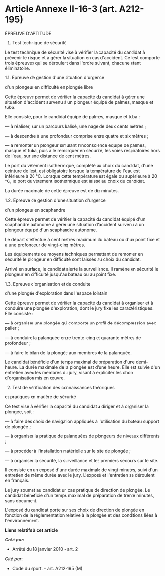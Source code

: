 # Article Annexe II-16-3 (art. A212-195)

ÉPREUVE D'APTITUDE

1. Test technique de sécurité

Le test technique de sécurité vise à vérifier la capacité du candidat à prévenir le risque et à gérer la situation en cas
d'accident. Ce test comporte trois épreuves qui se déroulent dans l'ordre suivant, chacune étant éliminatoire.

1.1. Epreuve de gestion d'une situation d'urgence

d'un plongeur en difficulté en plongée libre

Cette épreuve permet de vérifier la capacité du candidat à gérer une situation d'accident survenu à un plongeur équipé de
palmes, masque et tuba.

Elle consiste, pour le candidat équipé de palmes, masque et tuba :

― à réaliser, sur un parcours balisé, une nage de deux cents mètres ;

― à descendre à une profondeur comprise entre quatre et six mètres ;

― à remonter un plongeur simulant l'inconscience équipé de palmes, masque et tuba, puis à le remorquer en sécurité, les voies
respiratoires hors de l'eau, sur une distance de cent mètres.

Le port du vêtement isothermique, complété au choix du candidat, d'une ceinture de lest, est obligatoire lorsque la
température de l'eau est inférieure à 20 °C. Lorsque cette température est égale ou supérieure à 20 °C, le port du vêtement
isothermique est laissé au choix du candidat.

La durée maximale de cette épreuve est de dix minutes.

1.2. Epreuve de gestion d'une situation d'urgence

d'un plongeur en scaphandre

Cette épreuve permet de vérifier la capacité du candidat équipé d'un scaphandre autonome à gérer une situation d'accident
survenu à un plongeur équipé d'un scaphandre autonome.

Le départ s'effectue à cent mètres maximum du bateau ou d'un point fixe et à une profondeur de vingt-cinq mètres.

Les équipements ou moyens techniques permettant de remonter en sécurité le plongeur en difficulté sont laissés au choix du
candidat.

Arrivé en surface, le candidat alerte la surveillance. Il ramène en sécurité le plongeur en difficulté jusqu'au bateau ou au
point fixe.

1.3. Epreuve d'organisation et de conduite

d'une plongée d'exploration dans l'espace lointain

Cette épreuve permet de vérifier la capacité du candidat à organiser et à conduire une plongée d'exploration, dont le jury
fixe les caractéristiques. Elle consiste :

― à organiser une plongée qui comporte un profil de décompression avec palier ;

― à conduire la palanquée entre trente-cinq et quarante mètres de profondeur ;

― à faire le bilan de la plongée aux membres de la palanquée.

Le candidat bénéficie d'un temps maximal de préparation d'une demi-heure. La durée maximale de la plongée est d'une heure.
Elle est suivie d'un entretien avec les membres du jury, visant à expliciter les choix d'organisation mis en œuvre.

2. Test de vérification des connaissances théoriques

et pratiques en matière de sécurité

Ce test vise à vérifier la capacité du candidat à diriger et à organiser la plongée, soit :

― à faire des choix de navigation appliqués à l'utilisation du bateau support de plongée ;

― à organiser la pratique de palanquées de plongeurs de niveaux différents ;

― à procéder à l'installation matérielle sur le site de plongée ;

― à organiser la sécurité, la surveillance et les premiers secours sur le site.

Il consiste en un exposé d'une durée maximale de vingt minutes, suivi d'un entretien de même durée avec le jury. L'exposé et
l'entretien se déroulent en français.

Le jury soumet au candidat un cas pratique de direction de plongée. Le candidat bénéficie d'un temps maximal de préparation
de trente minutes, sans document.

L'exposé du candidat porte sur ses choix de direction de plongée en fonction de la réglementation relative à la plongée et
des conditions liées à l'environnement.

**Liens relatifs à cet article**

_Créé par_:

  - Arrêté du 18 janvier 2010 - art. 2

_Cité par_:

  - Code du sport. - art. A212-195 (M)

